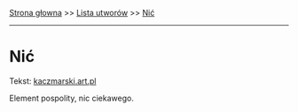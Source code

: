 [Strona głowna](../index.md) >> [Lista utworów](../list.md) >> [Nić](354.md)

---

# Nić

Tekst: [kaczmarski.art.pl](https://www.kaczmarski.art.pl/tworczosc/wiersze/nic/)

Element pospolity, nic ciekawego.
